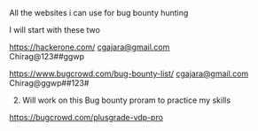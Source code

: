 All the websites i can use for bug bounty hunting



I will start with these two

https://hackerone.com/
[cgajara@gmail.com](mailto:cgajara@gmail.com)  
Chirag@123##ggwp  
  
  
https://www.bugcrowd.com/bug-bounty-list/
[cgajara@gmail.com](mailto:cgajara@gmail.com)  
Chirag@ggwp##123#



2. Will work on this Bug bounty proram to practice my skills

https://bugcrowd.com/plusgrade-vdp-pro

